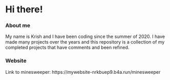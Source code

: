 <h1>Hi there!</h1>
<h3>About me</h3>
My name is Krish and I have been coding since the summer of 2020. I have made many projects over the years and this repository is a collection of my completed projects that have comments and been refined.
<h3>Website</h3>
Link to minesweeper: https://mywebsite-nrkbuep9.b4a.run/minesweeper
